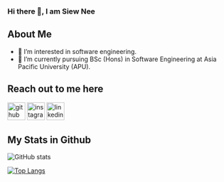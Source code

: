### Hi there 👋, I am Siew Nee

 ## About Me

- 👀 I’m interested in software engineering.
- 🌱 I’m currently pursuing BSc (Hons) in Software Engineering at Asia Pacific University (APU).

## Reach out to me here

[<img src='https://skillicons.dev/icons?i=github&theme=light' alt='github' height='40'>](https://github.com/siewneetai/siewneetai)  [<img src='https://skillicons.dev/icons?i=instagram&theme=light' alt='instagram' height='40'>](https://www.instagram.com/siewnee43_tai/) [<img src='https://skillicons.dev/icons?i=linkedin&theme=light' alt='linkedin' height='40'>](www.linkedin.com/in/siewneetai) 

## My Stats in Github
![GitHub stats](https://github-readme-stats.vercel.app/api?username=siewneetai&show_icons=true&count_private=true)

[![Top Langs](https://github-readme-stats.vercel.app/api/top-langs/?username=siewneetai)](https://github.com/anuraghazra/github-readme-stats)
